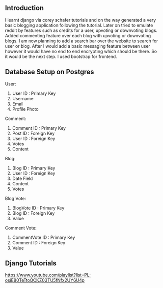 ## Introduction

I learnt django via corey schafer tutorials and on the way generated a very basic blogging application following the tutorial. Later on tried to emulate reddit by features such as credits for a user, upvoting or downvoting blogs. Added commenting feature over each blog with upvoting or downvoting blogs. I am now planning to add a search bar over the website to search for user or blog. After I would add a basic messaging feature between user however it would have no end to end encrypting which should be there. So it would be the next step. I used bootstrap for frontend. 

## Database Setup on Postgres

User:
1. User ID : Primary Key
2. Username
3. Email
4. Profile Photo

Comment:
1. Comment ID : Primary Key
2. Post ID : Foreign Key
3. User ID : Foreign Key
4. Votes
5. Content

Blog:
1. Blog ID : Primary Key
2. User ID : Foreign Key
3. Date Field
4. Content
5. Votes

Blog Vote:
1. BlogVote ID : Primary Key
2. Blog ID : Foreign Key 
3. Value

Comment Vote:
1. CommentVote ID : Primary Key
2. Comment ID : Foreign Key
3. Value

## Django Tutorials

https://www.youtube.com/playlist?list=PL-osiE80TeTtoQCKZ03TU5fNfx2UY6U4p
